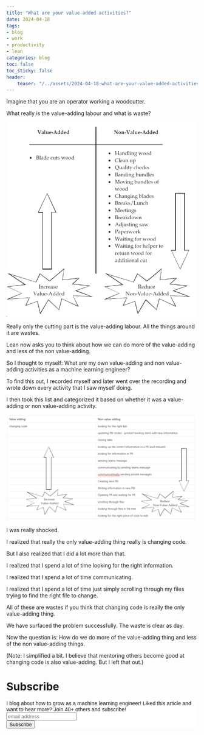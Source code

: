 ```yaml
---
title: "What are your value-added activities?"
date: 2024-04-18
tags:
- blog
- work
- productivity
- lean
categories: blog
toc: false
toc_sticky: false
header:
    teaser: "/../assets/2024-04-18-what-are-your-value-added-activities/thumbnail.png"
---
```

<!-- ctrl + alt + v -->

Imagine that you are an operator working a woodcutter.

What really is the value-adding labour and what is waste?

![](/../assets/2024-04-18-what-are-your-value-added-activities/2024-04-18-09-32-41.png)

Really only the cutting part is the value-adding labour. All the things around it are wastes. 

Lean now asks you to think about how we can do more of the value-adding and less of the non value-adding.

So I thought to myself: What are my own value-adding and non value-adding activities as a machine learning engineer?

To find this out, I recorded myself and later went over the recording and wrote down every activity that I saw myself doing.

I then took this list and categorized it based on whether it was a value-adding or non value-adding activity.

![](/../assets/2024-04-18-what-are-your-value-added-activities/2024-04-19-11-55-10.png)

I was really shocked. 

I realized that really the only value-adding thing really is changing code.

But I also realized that I did a lot more than that. 

I realized that I spend a lot of time looking for the right information. 

I realized that I spend a lot of time communicating. 

I realized that I spend a lot of time just simply scrolling through my files trying to find the right file to change. 

All of these are wastes if you think that changing code is really the only value-adding thing. 

We have surfaced the problem successfully. The waste is clear as day. 

Now the question is: How do we do more of the value-adding thing and less of the non value-adding things.

(Note: I simplified a bit. I believe that mentoring others become good at changing code is also value-adding. But I left that out.)

# Subscribe

<!-- Begin Mailchimp Signup Form -->
<link href="//cdn-images.mailchimp.com/embedcode/horizontal-slim-10_7.css" rel="stylesheet" type="text/css">
<style type="text/css">
#mc_embed_signup{background:#fff; clear:left; font:14px Helvetica,Arial,sans-serif; width:100%;}
/* Add your own Mailchimp form style overrides in your site stylesheet or in this style block.
    We recommend moving this block and the preceding CSS link to the HEAD of your HTML file. */
</style>
<div id="mc_embed_signup">
<form action="https://gmail.us3.list-manage.com/subscribe/post?u=92fe86c389878585bc87837e8&amp;id=50543deff9" method="post" id="mc-embedded-subscribe-form" name="mc-embedded-subscribe-form" class="validate" target="_blank" novalidate>
    <div id="mc_embed_signup_scroll">
<label for="mce-EMAIL">I blog about how to grow as a machine learning engineer! Liked this article and want to hear more? Join 40+ others and subscribe!</label>
<input type="email" value="" name="EMAIL" class="email" id="mce-EMAIL" placeholder="email address" required>
    <!-- real people should not fill this in and expect good things - do not remove this or risk form bot signups-->
    <div style="position: absolute; left: -5000px;" aria-hidden="true"><input type="text" name="b_92fe86c389878585bc87837e8_50543deff9" tabindex="-1" value=""></div>
    <div class="clear"><input type="submit" value="Subscribe" name="subscribe" id="mc-embedded-subscribe" class="button"></div>
    </div>
</form>
</div>
<!--End mc_embed_signup-->
    